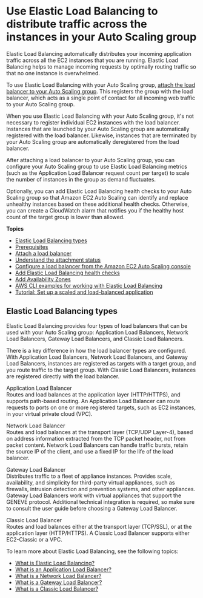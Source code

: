 # Use Elastic Load Balancing to distribute traffic across the instances in your Auto Scaling group<a name="autoscaling-load-balancer"></a>

Elastic Load Balancing automatically distributes your incoming application traffic across all the EC2 instances that you are running\. Elastic Load Balancing helps to manage incoming requests by optimally routing traffic so that no one instance is overwhelmed\. 

To use Elastic Load Balancing with your Auto Scaling group, [attach the load balancer to your Auto Scaling group](attach-load-balancer-asg.md)\. This registers the group with the load balancer, which acts as a single point of contact for all incoming web traffic to your Auto Scaling group\.

When you use Elastic Load Balancing with your Auto Scaling group, it's not necessary to register individual EC2 instances with the load balancer\. Instances that are launched by your Auto Scaling group are automatically registered with the load balancer\. Likewise, instances that are terminated by your Auto Scaling group are automatically deregistered from the load balancer\.

After attaching a load balancer to your Auto Scaling group, you can configure your Auto Scaling group to use Elastic Load Balancing metrics \(such as the Application Load Balancer request count per target\) to scale the number of instances in the group as demand fluctuates\.

Optionally, you can add Elastic Load Balancing health checks to your Auto Scaling group so that Amazon EC2 Auto Scaling can identify and replace unhealthy instances based on these additional health checks\. Otherwise, you can create a CloudWatch alarm that notifies you if the healthy host count of the target group is lower than allowed\. 

**Topics**
+ [Elastic Load Balancing types](#integrations-aws-elastic-load-balancing-types)
+ [Prerequisites](getting-started-elastic-load-balancing.md)
+ [Attach a load balancer](attach-load-balancer-asg.md)
+ [Understand the attachment status](load-balancer-status.md)
+ [Configure a load balancer from the Amazon EC2 Auto Scaling console](as-create-load-balancer-console.md)
+ [Add Elastic Load Balancing health checks](as-add-elb-healthcheck.md)
+ [Add Availability Zones](as-add-availability-zone.md)
+ [AWS CLI examples for working with Elastic Load Balancing](examples-elastic-load-balancing-aws-cli.md)
+ [Tutorial: Set up a scaled and load\-balanced application](tutorial-ec2-auto-scaling-load-balancer.md)

## Elastic Load Balancing types<a name="integrations-aws-elastic-load-balancing-types"></a>

Elastic Load Balancing provides four types of load balancers that can be used with your Auto Scaling group: Application Load Balancers, Network Load Balancers, Gateway Load Balancers, and Classic Load Balancers\. 

There is a key difference in how the load balancer types are configured\. With Application Load Balancers, Network Load Balancers, and Gateway Load Balancers, instances are registered as targets with a target group, and you route traffic to the target group\. With Classic Load Balancers, instances are registered directly with the load balancer\. 

Application Load Balancer  
Routes and load balances at the application layer \(HTTP/HTTPS\), and supports path\-based routing\. An Application Load Balancer can route requests to ports on one or more registered targets, such as EC2 instances, in your virtual private cloud \(VPC\)\.

Network Load Balancer  
Routes and load balances at the transport layer \(TCP/UDP Layer\-4\), based on address information extracted from the TCP packet header, not from packet content\. Network Load Balancers can handle traffic bursts, retain the source IP of the client, and use a fixed IP for the life of the load balancer\. 

Gateway Load Balancer  
Distributes traffic to a fleet of appliance instances\. Provides scale, availability, and simplicity for third\-party virtual appliances, such as firewalls, intrusion detection and prevention systems, and other appliances\. Gateway Load Balancers work with virtual appliances that support the GENEVE protocol\. Additional technical integration is required, so make sure to consult the user guide before choosing a Gateway Load Balancer\. 

Classic Load Balancer  
Routes and load balances either at the transport layer \(TCP/SSL\), or at the application layer \(HTTP/HTTPS\)\. A Classic Load Balancer supports either EC2\-Classic or a VPC\.

To learn more about Elastic Load Balancing, see the following topics:
+ [What is Elastic Load Balancing?](https://docs.aws.amazon.com/elasticloadbalancing/latest/userguide/what-is-load-balancing.html)
+ [What is an Application Load Balancer?](https://docs.aws.amazon.com/elasticloadbalancing/latest/application/introduction.html)
+ [What is a Network Load Balancer?](https://docs.aws.amazon.com/elasticloadbalancing/latest/network/introduction.html)
+ [What is a Gateway Load Balancer?](https://docs.aws.amazon.com/elasticloadbalancing/latest/gateway/introduction.html)
+ [What is a Classic Load Balancer?](https://docs.aws.amazon.com/elasticloadbalancing/latest/classic/introduction.html)